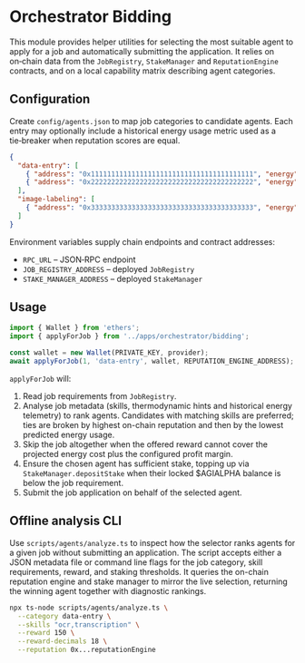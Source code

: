 # Orchestrator Bidding

This module provides helper utilities for selecting the most suitable agent to apply for a job and automatically submitting the application. It relies on on‑chain data from the `JobRegistry`, `StakeManager` and `ReputationEngine` contracts, and on a local capability matrix describing agent categories.

## Configuration

Create `config/agents.json` to map job categories to candidate agents. Each entry may optionally include a historical energy usage metric used as a tie‑breaker when reputation scores are equal.

```json
{
  "data-entry": [
    { "address": "0x1111111111111111111111111111111111111111", "energy": 100 },
    { "address": "0x2222222222222222222222222222222222222222", "energy": 80 }
  ],
  "image-labeling": [
    { "address": "0x3333333333333333333333333333333333333333", "energy": 90 }
  ]
}
```

Environment variables supply chain endpoints and contract addresses:

- `RPC_URL` – JSON‑RPC endpoint
- `JOB_REGISTRY_ADDRESS` – deployed `JobRegistry`
- `STAKE_MANAGER_ADDRESS` – deployed `StakeManager`

## Usage

```ts
import { Wallet } from 'ethers';
import { applyForJob } from '../apps/orchestrator/bidding';

const wallet = new Wallet(PRIVATE_KEY, provider);
await applyForJob(1, 'data-entry', wallet, REPUTATION_ENGINE_ADDRESS);
```

`applyForJob` will:

1. Read job requirements from `JobRegistry`.
2. Analyse job metadata (skills, thermodynamic hints and historical energy telemetry) to rank agents. Candidates with matching skills are preferred; ties are broken by highest on-chain reputation and then by the lowest predicted energy usage.
3. Skip the job altogether when the offered reward cannot cover the projected energy cost plus the configured profit margin.
4. Ensure the chosen agent has sufficient stake, topping up via `StakeManager.depositStake` when their locked $AGIALPHA balance is below the job requirement.
5. Submit the job application on behalf of the selected agent.

## Offline analysis CLI

Use `scripts/agents/analyze.ts` to inspect how the selector ranks agents for a
given job without submitting an application. The script accepts either a JSON
metadata file or command line flags for the job category, skill requirements,
reward, and staking thresholds. It queries the on-chain reputation engine and
stake manager to mirror the live selection, returning the winning agent together
with diagnostic rankings.

```bash
npx ts-node scripts/agents/analyze.ts \
  --category data-entry \
  --skills "ocr,transcription" \
  --reward 150 \
  --reward-decimals 18 \
  --reputation 0x...reputationEngine
```
